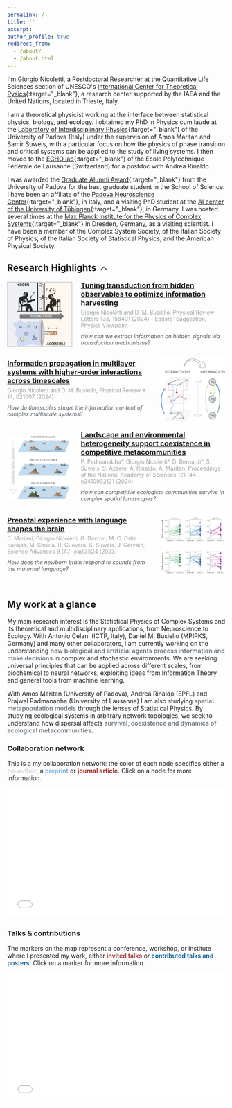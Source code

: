 ```yaml
---
permalink: /
title: ''
excerpt:
author_profile: true
redirect_from:
  - /about/
  - /about.html
---
```


I'm Giorgio Nicoletti, a Postdoctoral Researcher at the Quantitative Life Sciences section of UNESCO's [International Center for Theoretical Pysics](https://www.ictp.it/qls){:target="_blank"}<!--_-->, a research center supported by the IAEA and the United Nations, located in Trieste, Italy.

I am a theoretical physicist working at the interface between statistical physics, biology, and ecology. I obtained my PhD in Physics cum laude at the [Laboratory of Interdisciplinary Physics](https://liphlab.com/){:target="_blank"}<!--_--> of the University of Padova (Italy) under the supervision of Amos Maritan and Samir Suweis, with a particular focus on how the physics of phase transition and critical systems can be applied to the study of living systems. I then moved to the [ECHO lab](https://www.epfl.ch/labs/echo/){:target="_blank"}<!--_--> of the École Polytechnique Fédérale de Lausanne (Switzerland) for a postdoc with Andrea Rinaldo.

I was awarded the [Graduate Alumni Award](https://www.alumniunipd.it/blog/event/alumni-awards-2022-storie-di-eccellenza/){:target="_blank"}<!--_--> from the University of Padova for the best graduate student in the School of Science. I have been an affiliate of the [Padova Neuroscience Center](https://pnc.unipd.it/){:target="_blank"}<!--_-->, in Italy, and a visiting PhD student at the [AI center of the University of Tübingen](https://uni-tuebingen.de/fakultaeten/mathematisch-naturwissenschaftliche-fakultaet/fachbereiche/informatik/lehrstuehle/self-organization-and-optimality-in-neuronal-networks/){:target="_blank"}<!--_-->, in Germany. I was hosted several times at the [Max Planck Institute for the Physics of Complex Systems](https://www.pks.mpg.de/){:target="_blank"}<!--_--> in Dresden, Germany, as a visiting scientist. I have been a member of the Complex System Society, of the Italian Society of Physics, of the Italian Society of Statistical Physics, and the American Physical Society.

## <span style="display: flex; align-items: center;">Research Highlights <span onclick="toggleVisibility('highlights')" style="cursor: pointer; display: inline-block; vertical-align: middle; margin-left: 5px;"><svg id="arrow-highlights" style="display: inline-block; transform: rotate(0deg); transition: transform 0.5s; vertical-align: middle; transform-origin: center; fill: #4A4E52;" xmlns="http://www.w3.org/2000/svg" height="24" viewBox="0 0 24 24" width="24"><path d="M18.59 16.41L20 15l-8-8-8 8 1.41 1.41L12 9.83z"/></svg></span></span>
<div id="highlights" style="max-height: 1000px; overflow: hidden; transition: max-height 0.5s ease-out;">
  <!-- Publication 1 -->
  <div style="display: flex; align-items: center; margin-bottom: 20px;">
    <img src="/images/PRL_transduction.jpg" alt="Publication 1" style="width: 150px; height: auto; margin-right: 20px;">
    <div style="flex: 1; display: flex; flex-direction: column; justify-content: center;">
      <h3 style="margin: 0;"><a href="https://link.aps.org/pdf/10.1103/PhysRevLett.133.158401" target="_blank">Tuning transduction from hidden observables to optimize information harvesting</a></h3>
      <p style="font-size: 0.9em; margin: 5px 0;color:#9BA1A6">Giorgio Nicoletti and D. M. Busiello, Physical Review Letters 133, 158401 (2024) - Editors' Suggestion, <a href="https://physics.aps.org/articles/v17/143" target="_blank" style="color:#9BA1A6">Physics Viewpoint</a></p>
      <p style="font-size: 0.9em; margin: 5px 0;color:#51585e"><i>How can we extract information on hidden signals via transduction mechanisms?</i></p>
    </div>
  </div>
  <!-- Publication 2 -->
  <div style="display: flex; align-items: center; margin-bottom: 20px;">
    <div style="flex: 1; display: flex; flex-direction: column; justify-content: center;">
      <h3 style="margin: 0;"><a href="https://link.aps.org/pdf/10.1103/PhysRevX.14.021007" target="_blank">Information propagation in multilayer systems with higher-order interactions across timescales</a></h3>
      <p style="font-size: 0.9em; margin: 5px 0;color:#9BA1A6">Giorgio Nicoletti and D. M. Busiello, Physical Review X 14, 021007 (2024)</p>
      <p style="font-size: 0.9em; margin: 5px 0;color:#51585e"><i>How do timescales shape the information content of complex multiscale systems?</i></p>
    </div>
    <img src="/images/PRX_multiscale.png" alt="Publication 2" style="width: 150px; height: auto; margin-left: 20px;">
  </div>
  <!-- Publication 3 -->
  <div style="display: flex; align-items: center; margin-bottom: 20px;">
    <img src="/images/PNAS_multispecies.png" alt="Publication 3" style="width: 150px; height: auto; margin-right: 20px;">
    <div style="flex: 1; display: flex; flex-direction: column; justify-content: center;">
      <h3 style="margin: 0;"><a href="https://www.pnas.org/doi/full/10.1073/pnas.2410932121" target="_blank">Landscape and environmental heterogeneity support coexistence in competitive metacommunities</a></h3>
      <p style="font-size: 0.9em; margin: 5px 0;color:#9BA1A6">P. Padmanabha*, Giorgio Nicoletti*, D. Bernardi*, S. Suweis, S. Azaele, A. Rinaldo, A. Maritan, Proceedings of the National Academy of Sciences 121 (44), e2410932121 (2024)</p>
      <p style="font-size: 0.9em; margin: 5px 0;color:#51585e"><i>How can competitive ecological communities survive in complex spatial landscapes?</i></p>
    </div>
  </div>
  <!-- Publication 4 -->
  <div style="display: flex; align-items: center; margin-bottom: 20px;">
    <div style="flex: 1; display: flex; flex-direction: column; justify-content: center;">
      <h3 style="margin: 0;"><a href="https://www.science.org/doi/full/10.1126/sciadv.adj3524" target="_blank">Prenatal experience with language shapes the brain</a></h3>
      <p style="font-size: 0.9em; margin: 5px 0;color:#9BA1A6">B. Mariani, Giorgio Nicoletti, G. Barzon, M. C. Ortiz Barajas, M. Shukla, R. Guevara, S. Suweis, J. Gervain, Science Advances 9 (47) eadj3524 (2023)</p>
      <p style="font-size: 0.9em; margin: 5px 0;color:#51585e"><i>How does the newborn brain respond to sounds from the maternal language?</i></p>
    </div>
    <img src="/images/SciAdv_eeg.png" alt="Publication 4" style="width: 150px; height: auto; margin-left: 20px;">
  </div>
</div>

## My work at a glance
My main research interest is the Statistical Physics of Complex Systems and its theoretical and multidisciplinary applications, from Neuroscience to Ecology. With Antonio Celani (ICTP, Italy), Daniel M. Busiello (MPIPKS, Germany) and many other collaborators, I am currently working on the understanding <span style="color:#6c757d;font-weight:600;">how biological and artificial agents process information and make decisions</span> in complex and stochastic environments. We are seeking universal principles that can be applied across different scales, from biochemical to neural networks, exploiting ideas from Information Theory and general tools from machine learning.

With Amos Maritan (University of Padova), Andrea Rinaldo (EPFL) and Prajwal Padmanabha (University of Lausanne) I am also studying <span style="color:#6c757d;font-weight:600;">spatial metapopulation models</span> through the lenses of Statistical Physics. By studying ecological systems in arbitrary network topologies, we seek to understand how dispersal affects <span style="color:#6c757d;font-weight:600;">survival, coexistence and dynamics of ecological metacommunities</span>.

<!-- My works have been published in Physical Review X, Physical Review Letters, Proceedings of the National Academy of Sciences (PNAS), and Science Advances, among others. I have presented my work at several international conferences and workshops, -->

### Collaboration network
This is a my collaboration network: the color of each node specifies either a <span style="color:#d6d2d2;font-weight:600;">co-author</span>, a <span style="color:#79addc;font-weight:600;">preprint</span> or <span style="color:#9e1910;font-weight:600;">journal article</span>. Click on a node for more information.

 <iframe src="/collab_net/network.html" height="300" width="100%" style="border: none"></iframe>


### Talks & contributions
The markers on the map represent a conference, workshop, or institute where I presented my work, either <span style="color:#a23336;font-weight:600;">invited talks</span> or <span style="color:#065b92;font-weight:600;">contributed talks and posters</span>. Click on a marker for more information.

 <iframe src="/talkmap/talks_map.html" height="300" width="100%" style="border: none"></iframe>



<script>
  function toggleVisibility(id) {
    var element = document.getElementById(id);
    var arrow = document.getElementById('arrow-' + id);
    if (element.style.maxHeight === "1000px") {
      element.style.maxHeight = "0px";
      arrow.style.transform = "rotate(180deg)";
    } else {
      element.style.maxHeight = "1000px";
      arrow.style.transform = "rotate(0deg)";
    }
  }
</script>


<script type="application/ld+json">
{
    "@context" : "http://schema.org",
    "@type" : "ProfilePage",
    "mainEntity" : {
  "@type": "Person",
  "@id": "https://giorgionicoletti.github.io",
  "name": "Giorgio Nicoletti",
  "nationality": "Italian",
  "award": [
    "Graduate Alumni Award, University of Padova"
  ],
  "affiliation": [
    {
      "@type": "Organization",
      "name": "International Center for Theoretical Physics",
      "sameAs": [
        "https://x.com/ictpnews",
        "https://www.ictp.it/",
        "https://www.linkedin.com/company/ictp-page/",
        "https://www.youtube.com/channel/UChFTAv9bS-LJjXSVkFBkK5g"
      ]
      }
  ],
  "alumniOf": [
    {
    "@type": "CollegeOrUniversity",
    "name": "University of Padova",
    "sameAs": "https://www.unipd.it/"
    },
    {
    "@type": "CollegeOrUniversity",
    "name": "EPFL",
      "sameAs": "https://www.epfl.ch/en/"
    }
  ],
  "gender": "Male",
  "honorificPrefix": "Dr.",
  "jobTitle": "ICTP Postdoctoral Fellow",
  "Description": "Researcher in Theoretical Physics",
  "disambiguatingDescription": "Theoretical physicist working on Complex Systems, at the interface between Physics, Biology, and Ecology.",
  "worksFor": [
    {
      "@type": "Organization",
      "name": "Quantitative Life Sciences Section at ICTP",
          "sameAs": [
        "https://x.com/ictpnews",
        "https://www.ictp.it/",
        "https://www.ictp.it/qls",
        "https://www.linkedin.com/company/ictp-page/",
        "https://www.youtube.com/channel/UChFTAv9bS-LJjXSVkFBkK5g"
      ]
    }
  ],
  "url": "https://giorgionicolletti.github.io",
  "image": "https://giorgionicoletti.github.io/images/profile_picture.png",
  "address": {
    "@type": "PostalAddress",
    "addressLocality": "Trieste",
    "addressCountry": "Italy"
  },
  "sameAs": [
    "https://twitter.com/@gnicoletti09",
    "https://www.linkedin.com/in/giorgio-nicoletti-023556a3/",
    "https://github.com/giorgionicoletti",
    "https://scholar.google.com/citations?user=PVA6lnMAAAAJ",
    "https://orcid.org/0000-0002-7682-0596",
    "https://www.webofscience.com/wos/author/record/GIW-7237-2022",
    "https://bsky.app/profile/giorgionicoletti.bsky.social",
      "https://www.ictp.it/member/giorgio-nicoletti",
      "https://people.epfl.ch/giorgio.nicoletti?lang=en",
      "https://www.researchgate.net/profile/Giorgio-Nicoletti-2"
    ]
  }
}
</script>

